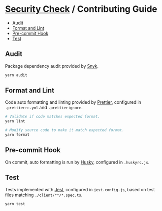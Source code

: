 # [Security Check](./README.md) / Contributing Guide

-   [Audit](#audit)
-   [Format and Lint](#format-and-lint)
-   [Pre-commit Hook](#pre-commit-hook)
-   [Test](#test)

## Audit

Package dependency audit provided by [Snyk](https://snyk.io).

```bash
yarn audit
```

## Format and Lint

Code auto formatting and linting provided by [Prettier](https://prettier.io/), configured in `.prettierrc.yml` and `.prettierignore`.

```bash
# Validate if code matches expected format.
yarn lint

# Modify source code to make it match expected format.
yarn format
```

## Pre-commit Hook

On commit, auto formatting is run by [Husky](https://github.com/typicode/husky), configured in `.huskyrc.js`.

## Test

Tests implemented with [Jest](https://jestjs.io), configured in `jest.config.js`, based on test files matching `./client/**/*.spec.ts`.

```bash
yarn test
```
